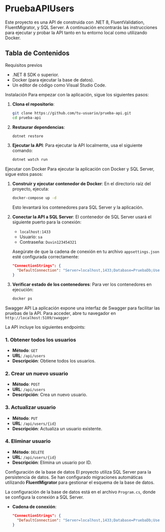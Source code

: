# PruebaAPIUsers

Este proyecto es una API de construida con .NET 8, FluentValidation, FluentMigrator, y SQL Server. A continuación encontrarás las instrucciones para ejecutar y probar la API tanto en tu entorno local como utilizando Docker.

## Tabla de Contenidos

  Requisitos previos
  - .NET 8 SDK o superior.
  - Docker (para ejecutar la base de datos).
  - Un editor de código como Visual Studio Code.


  Instalación
  Para empezar con la aplicación, sigue los siguientes pasos:

  1. **Clona el repositorio**:
     ```bash
     git clone https://github.com/tu-usuario/prueba-api.git
     cd prueba-api
     ```

  2. **Restaurar dependencias**:
     ```bash
     dotnet restore
     ```

  3. **Ejecutar la API**:
     Para ejecutar la API localmente, usa el siguiente comando:
     ```bash
     dotnet watch run
     ```


  Ejecutar con Docker
  Para ejecutar la aplicación con Docker y SQL Server, sigue estos pasos:

  1. **Construir y ejecutar contenedor de Docker**:
     En el directorio raíz del proyecto, ejecuta:
     ```bash
     docker-compose up -d
     ```

     Esto levantará los contenedores para SQL Server y la aplicación.

  2. **Conectar la API a SQL Server**:
     El contenedor de SQL Server usará el siguiente puerto para la conexión:
     - `localhost:1433`
     - Usuario: `sa`
     - Contraseña: `Duvin123454321`

     Asegúrate de que la cadena de conexión en tu archivo `appsettings.json` esté configurada correctamente:
     ```json
     "ConnectionStrings": {
       "DefaultConnection": "Server=localhost,1433;Database=PruebaDb;User Id=sa;Password=Duvin123454321;"
     }
     ```

  3. **Verificar estado de los contenedores**:
     Para ver los contenedores en ejecución:
     ```bash
     docker ps
     ```



  Swagger API
  La aplicación expone una interfaz de Swagger para facilitar las pruebas de la API. Para acceder, abre tu navegador en `http://localhost:5109/swagger`

  La API incluye los siguientes endpoints:

  ### 1. Obtener todos los usuarios
  - **Método**: `GET`
  - **URL**: `/api/users`
  - **Descripción**: Obtiene todos los usuarios.

  ### 2. Crear un nuevo usuario
  - **Método**: `POST`
  - **URL**: `/api/users`
  - **Descripción**: Crea un nuevo usuario.

  ### 3. Actualizar usuario
  - **Método**: `PUT`
  - **URL**: `/api/users/{id}`
  - **Descripción**: Actualiza un usuario existente.

  ### 4. Eliminar usuario
  - **Método**: `DELETE`
  - **URL**: `/api/users/{id}`
  - **Descripción**: Elimina un usuario por ID.


  Configuración de la base de datos
  El proyecto utiliza SQL Server para la persistencia de datos. Se han configurado migraciones automáticas utilizando **FluentMigrator** para gestionar el esquema de la base de datos.

  La configuración de la base de datos está en el archivo `Program.cs`, donde se configura la conexión a SQL Server.

  - **Cadena de conexión**:
    ```json
    "ConnectionStrings": {
      "DefaultConnection": "Server=localhost,1433;Database=PruebaDb;User Id=sa;Password=Duvin123454321;"
    }
    ```
